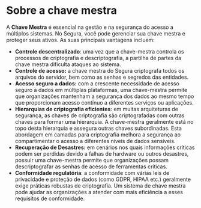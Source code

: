 # Sobre a chave mestra

A **Chave Mestra** é essencial na gestão e na segurança do acesso a múltiplos sistemas. No Segura, você pode gerenciar sua chave mestra e proteger seus ativos. As suas principais vantagens incluem:

* **Controle descentralizado**: uma vez que a chave-mestra controla os processos de criptografia e descriptografia, a partilha de partes da chave mestra dificulta ataques ao sistema.  
* **Controle de acesso:** a chave mestra do Segura criptografa todos os arquivos do servidor, bem como as senhas e segredos das entidades.  
* **Acesso seguro a dados:** com a crescente necessidade de acesso seguro a dados em múltiplas plataformas, uma chave-mestra permite que organizações mantenham a segurança dos dados ao mesmo tempo que proporcionam acesso contínuo a diferentes serviços ou aplicações.  
* **Hierarquias de criptografia eficientes**: em muitas arquiteturas de segurança, as chaves de criptografia são criptografadas com outras chaves para formar uma hierarquia. A chave-mestra geralmente está no topo desta hierarquia e assegura outras chaves subordinadas. Esta abordagem em camadas para criptografia melhora a segurança ao compartimentar o acesso a diferentes níveis de dados sensíveis.  
* **Recuperação de Desastres:** em cenários nos quais informações críticas podem ser perdidas devido a falhas de hardware ou outros desastres, possuir uma chave-mestra permite que organizações possam descriptografar as senhas de acesso de ferramentas críticas.  
* **Conformidade regulatória**: a conformidade com várias leis de privacidade e proteção de dados (como GDPR, HIPAA etc.) geralmente exige práticas robustas de criptografia. Um sistema de chave mestra pode ajudar as organizações a atender com mais eficiência a esses requisitos de conformidade.